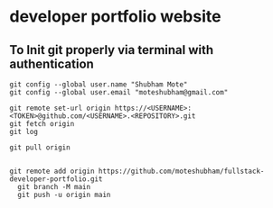 # developer portfolio website
## To Init git properly via terminal with authentication

```console
git config --global user.name "Shubham Mote"
git config --global user.email "moteshubham@gmail.com"

git remote set-url origin https://<USERNAME>:<TOKEN>@github.com/<USERNAME>.<REPOSITORY>.git
git fetch origin
git log

git pull origin


git remote add origin https://github.com/moteshubham/fullstack-developer-portfolio.git
  git branch -M main
  git push -u origin main

```